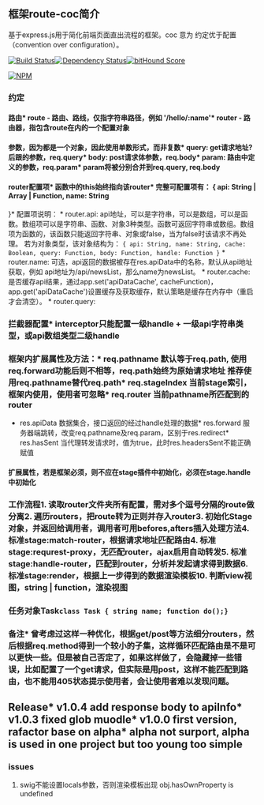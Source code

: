 ## 框架route-coc简介

基于express.js用于简化前端页面直出流程的框架。coc 意为 约定优于配置（convention over configuration）。

[![Build Status](https://travis-ci.org/tofishes/route-coc.svg?branch=master)](http://travis-ci.org/tofishes/route-coc)[![Dependency Status](https://gemnasium.com/tofishes/route-coc.svg)](https://gemnasium.com/tofishes/route-coc)[![bitHound Score](https://www.bithound.io/github/tofishes/route-coc/badges/score.svg)](https://www.bithound.io/github/tofishes/route-coc)

[![NPM](https://nodei.co/npm/route-coc.png?downloads=true&stars=true)](https://nodei.co/npm/route-coc/)

### 约定

#### 路由* route - 路由、路线，仅指字符串路径，例如 '/hello/:name'* router - 路由器，指包含route在内的一个配置对象

#### 参数，因为都是一个对象，因此使用单数形式，而非复数* query: get请求地址?后跟的参数，req.query* body: post请求体参数，req.body* param: 路由中定义的参数，req.param* param将被分别合并到req.query, req.body

#### router配置项* 函数中的this始终指向该router* 完整可配置项有： { api: String | Array | Function, name: String

 }* 配置项说明： * router.api: api地址，可以是字符串，可以是数组，可以是函数。数组项可以是字符串、函数、对象3种类型。函数可返回字符串或数组。数组项为函数的，该函数只能返回字符串、对象或false，当为false时该请求不再处理。 若为对象类型，该对象结构为： ``` { api: String, name: String, cache: Boolean, query: Function, body: Function, handle: Function } ``` * router.name: 可选，api返回的数据被存在res.apiData中的名称，默认从api地址获取，例如 api地址为/api/newsList，那么name为newsList。 * router.cache: 是否缓存api结果，通过app.set('apiDataCache', cacheFunction)，app.get('apiDataCache')设置缓存及获取缓存，默认策略是缓存在内存中（重启才会清空）。 * router.query:

### 拦截器配置* interceptor只能配置一级handle + 一级api字符串类型，或api数组类型二级handle

### 框架内扩展属性及方法：* req.pathname 默认等于req.path, 使用req.forward功能后则不相等，req.path始终为原始请求地址 推荐使用req.pathname替代req.path* req.stageIndex 当前stage索引，框架内使用，使用者可忽略* req.router 当前pathname所匹配到的router

* res.apiData 数据集合，接口返回的经过handle处理的数据* res.forward 服务器端跳转，改变req.pathname及req.param，区别于res.redirect* res.hasSent 当代理转发请求时，值为true，此时res.headersSent不能正确赋值

#### 扩展属性，若是框架必须，则不应在stage插件中初始化，必须在stage.handle中初始化

### 工作流程1. 读取router文件夹所有配置，需对多个逗号分隔的route做分离2. 遍历routers，把route转为正则并存入router3. 初始化Stage对象，并返回给调用者，调用者可用befores,afters插入处理方法4. 标准stage:match-router，根据请求地址匹配路由4. 标准stage:requrest-proxy，无匹配router，ajax启用自动转发5. 标准stage:handle-router，匹配到router，分析并发起请求得到数据6. 标准stage:render，根据上一步得到的数据渲染模板10. 判断view视图，string | function，渲染视图

### 任务对象Task```class Task { string name; function do();}```

### 备注* 曾考虑过这样一种优化，根据get/post等方法细分routers，然后根据req.method得到一个较小的子集，这样循环匹配路由是不是可以更快一些。但是被自己否定了，如果这样做了，会隐藏掉一些错误，比如配置了一个get请求，但实际是用post，这样不能匹配到路由，也不能用405状态提示使用者，会让使用者难以发现问题。

## Release* v1.0.4 add response body to apiInfo* v1.0.3 fixed glob muodle* v1.0.0 first version, rafactor base on alpha* alpha not surport, alpha is used in one project but too young too simple

### issues

1. swig不能设置locals参数，否则渲染模板出现 obj.hasOwnProperty is undefined
